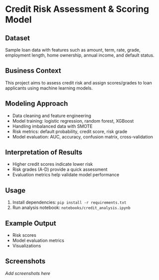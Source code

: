 # Credit Risk Assessment & Scoring Model

## Dataset
Sample loan data with features such as amount, term, rate, grade, employment length, home ownership, annual income, and default status.

## Business Context
This project aims to assess credit risk and assign scores/grades to loan applicants using machine learning models.

## Modeling Approach
- Data cleaning and feature engineering
- Model training: logistic regression, random forest, XGBoost
- Handling imbalanced data with SMOTE
- Risk metrics: default probability, credit score, risk grade
- Model evaluation: AUC, accuracy, confusion matrix, cross-validation

## Interpretation of Results
- Higher credit scores indicate lower risk
- Risk grades (A-D) provide a quick assessment
- Evaluation metrics help validate model performance

## Usage
1. Install dependencies: `pip install -r requirements.txt`
2. Run analysis notebook: `notebooks/credit_analysis.ipynb`

## Example Output
- Risk scores
- Model evaluation metrics
- Visualizations

## Screenshots
*Add screenshots here*
